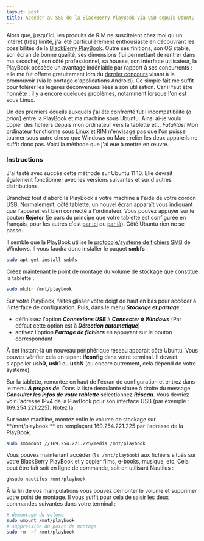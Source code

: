 ```yaml
---
layout: post
title: Accéder au SSD de la BlackBerry PlayBook via USB depuis Ubuntu
---
```


Alors que, jusqu'ici, les produits de RIM ne suscitaient chez moi qu'un intérêt (très) limité, j'ai été particulièrement enthousiaste en découvrant les possibilités de la [BlackBerry PlayBook](http://fr.blackberry.com/playbook-tablet/overview.jsp). Outre ses finitions, son OS stable, son écran de bonne qualité, ses dimensions (lui permettant de rentrer dans ma sacoche), son côté professionnel, sa housse, son interface utilisateur, la PlayBook possède un avantage indéniable par rapport à ses concurrents : elle me fut offerte gratuitement lors du [dernier concours](http://us.blackberry.com/developers/tablet/playbook_offer2012.jsp) visant à la promouvoir (via le portage d'applications Android). Ce simple fait me suffit pour tolérer les légères déconvenues liées à son utilisation. Car il faut être honnête : il y a encore quelques problèmes, notamment lorsque l'on est sous Linux.

Un des premiers écueils auxquels j'ai été confronté fut l'incompatibilité (*a priori*) entre la PlayBook et ma machine sous Ubuntu. Ainsi ai-je voulu copier des fichiers depuis mon ordinateur vers la tablette et... *Fatalitas!* Mon ordinateur fonctionne sous Linux et RIM n'envisage pas que l'on puisse tourner sous autre chose que Windows ou Mac : relier les deux appareils ne suffit donc pas. Voici la méthode que j'ai eue à mettre en œuvre.

### Instructions

J'ai testé avec succès cette méthode sur Ubuntu 11.10. Elle devrait également fonctionner avec les versions suivantes et sur d'autres distributions.

Branchez tout d'abord la PlayBook à votre machine à l'aide de votre cordon USB. Normalement, côté tablette, un nouvel écran apparaît vous indiquant que l'appareil est bien connecté à l'ordinateur. Vous pouvez appuyer sur le bouton ***Rejeter*** (je pars du principe que votre tablette est configurée en français, pour les autres c'est [par ici](http://wcdm.ca/using-blackberry-playbook-with-ubuntu-11-10/) ou [par là](http://forums.crackberry.com/blackberry-playbook-f222/playbook-linux-611875/index2.html#post6634357)). Côté Ubuntu rien ne se passe.

Il semble que la PlayBook utilise le [protocole/système de fichiers SMB](http://fr.wikipedia.org/wiki/Server_Message_Block) de Windows. Il vous faudra donc installer le paquet **smbfs** :

```bash
sudo apt-get install smbfs
```

Créez maintenant le point de montage du volume de stockage que constitue la tablette :

```bash
sudo mkdir /mnt/playbook
```

Sur votre PlayBook, faites glisser votre doigt de haut en bas pour accéder à l'interface de configuration. Puis, dans le menu ***Stockage et partage*** :

  * définissez l'option ***Connexions USB*** à ***Connecter à Windows*** (Par défaut cette option est à ***Détection automatique***)
  * activez l'option ***Partage de fichiers*** en appuyant sur le bouton correspondant


À cet instant-là un nouveau périphérique réseau apparait côté Ubuntu. Vous pouvez vérifier cela en tapant **ifconfig** dans votre terminal. Il devrait s'appeller **usb0**, **usb1** ou **usbN** (ou encore autrement, cela dépend de votre système).

Sur la tablette, remontez en haut de l'écran de configuration et entrez dans le menu ***À propos de***. Dans la liste déroulante située à droite du message ***Consulter les infos de votre tablette*** sélectionnez ***Réseau***. Vous devriez voir l'adresse IPv4 de la PlayBook pour son interface USB (par exemple : 169.254.221.225). Notez la.

Sur votre machine, montez enfin le volume de stockage sur **/mnt/playbook ** en remplaçant 169.254.221.225 par l'adresse de la PlayBook.

```bash
sudo smbmount //169.254.221.225/media /mnt/playbook
```

Vous pouvez maintenant accéder (`ls /mnt/playbook`) aux fichiers situés sur votre BlackBerry PlayBook et y copier films, e-books, musique, etc. Cela peut être fait soit en ligne de commande, soit en utilisant Nautilus :

```bash
gksudo nautilus /mnt/playbook
```

À la fin de vos manipulations vous pouvez démonter le volume et supprimer votre point de montage. Il vous suffit pour cela de saisir les deux commandes suivantes dans votre terminal :

```bash
# demontage du volume
sudo umount /mnt/playbook
# suppression du point de montage
sudo rm -rf /mnt/playbook
```
